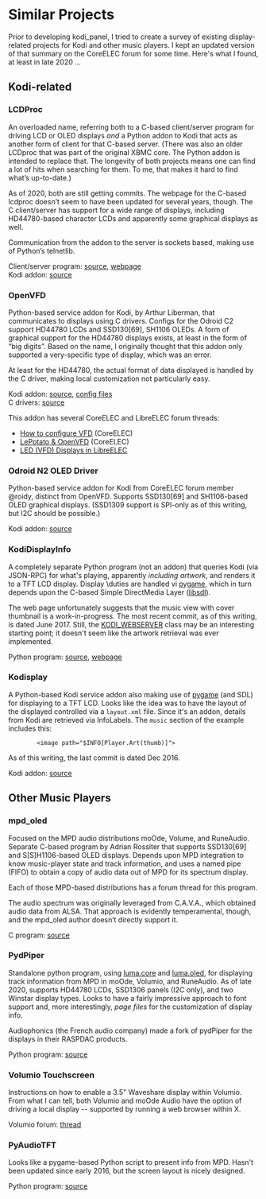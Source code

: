 # Similar Projects

Prior to developing kodi_panel, I tried to create a survey of existing display-related projects for Kodi 
and other music players.  I kept an updated version of that summary on the CoreELEC forum for some time.  Here's
what I found, at least in late 2020 ...

## Kodi-related


### LCDProc

An overloaded name, referring both to a C-based client/server program for driving LCD or OLED displays *and* 
a Python addon to Kodi that acts as another form of client for that C-based server.  (There was also an older 
LCDproc that was part of the original XBMC core.  The Python addon is intended to replace that.  The longevity 
of both projects means one can find a lot of hits when searching for them.  To me, that makes it hard to find 
what’s up-to-date.)

As of 2020, both are still getting commits.  The webpage for the C-based lcdproc doesn’t seem to have been updated 
for several years, though. The C client/server has support for a wide range of displays, including 
HD44780-based character LCDs and apparently some graphical displays as well.

Communication from the addon to the server is sockets based, making use of Python’s telnetlib.

Client/server program: [source](https://github.com/lcdproc/lcdproc), [webpage](http://lcdproc.org/)  
Kodi addon: [source](https://github.com/herrnst/script.xbmc.lcdproc)


### OpenVFD

Python-based service addon for Kodi, by Arthur Liberman, that communicates to displays using C drivers.  Configs 
for the Odroid C2 support HD44780 LCDs and SSD130[69], SH1106 OLEDs.  A form of graphical support 
for the HD44780 displays exists, at least in the form of “big digits”.  Based on the name, I originally 
thought that this addon only supported a very-specific type of display, which was an error.

At least for the HD44780, the actual format of data displayed is handled by the C driver, making local 
customization not particularly easy.

Kodi addon: [source](https://github.com/arthur-liberman/service.openvfd), [config files](https://github.com/arthur-liberman/vfd-configurations)  
C drivers: [source](https://github.com/arthur-liberman/linux_openvfd)

This addon has several CoreELEC and LibreELEC forum threads:

- [How to configure VFD](https://discourse.coreelec.org/t/how-to-configure-vfd/427) (CoreELEC)
- [LePotato & OpenVFD](https://discourse.coreelec.org/t/lepotato-openvfd/974) (CoreELEC)
- [LED (VFD) Displays in LibreELEC](https://forum.libreelec.tv/thread/11736-led-vfd-displays-in-libreelec/?pageNo=1)

### Odroid N2 OLED Driver

Python-based service addon for Kodi from CoreELEC forum member @roidy, distinct from OpenVFD. 
Supports SSD130[69] and SH1106-based OLED graphical displays.  (SSD1309 support is SPI-only as of 
this writing, but I2C should be possible.)

Kodi addon: [source](https://github.com/roidy/service.odroidn2.oled)


### KodiDisplayInfo

A completely separate Python program (not an addon) that queries Kodi (via JSON-RPC) for 
what's playing, apparently *including artwork*, and renders it to a TFT LCD display.  Display 
\duties are handled vi [pygame](https://www.pygame.org/wiki/about), which in turn depends upon the 
C-based Simple DirectMedia Layer ([libsdl](http://www.libsdl.org/)).   

The web page unfortunately suggests that the music view with cover thumbnail is a work-in-progress.  The most 
recent commit, as of this writing, is dated June 2017.  Still, the 
[KODI_WEBSERVER](https://github.com/bjoern-reichert/KodiDisplayInfo/blob/master/classes/KODI_WEBSERVER.py) 
class may be an interesting starting point; it doesn't seem like the artwork retrieval was ever implemented.

Python program: [source](https://github.com/bjoern-reichert/KodiDisplayInfo), [webpage](https://www.opendisplaycase.com/kodidisplayinfo-program.html)


### Kodisplay

A Python-based Kodi service addon also making use of [pygame](https://www.pygame.org/wiki/about) (and SDL) 
for displaying to a TFT LCD.  Looks like the idea was to have the layout of the displayed controlled via a 
`layout.xml` file.  Since it's an addon, details from Kodi are retrieved via InfoLabels.  The 
`music` section of the example includes this:
```
		<image path="$INFO[Player.Art(thumb)]">
```

As of this writing, the last commit is dated Dec 2016.

Kodi addon: [source](https://github.com/vitalogy/script.kodisplay)



## Other Music Players

### mpd_oled

Focused on the MPD audio distributions moOde, Volume, and RuneAudio.  Separate C-based program by Adrian Rossiter 
that supports SSD130[69] and S[S]H1106-based OLED displays.  Depends upon MPD integration to know music-player 
state and track information, and uses a named pipe (FIFO) to obtain a copy of audio data out of MPD for its 
spectrum display.

Each of those MPD-based distributions has a forum thread for this program.

The audio spectrum was originally leveraged from C.A.V.A., which obtained audio data from ALSA.  That approach 
is evidently temperamental, though, and the mpd_oled author doesn’t directly support it.

C program: [source](https://github.com/antiprism/mpd_oled)


### PydPiper

Standalone python program, using [luma.core](https://github.com/rm-hull/luma.core) and 
[luma.oled](https://github.com/rm-hull/luma.oled), for displaying track information from MPD in 
moOde, Volumio, and RuneAudio.  As of late 2020, supports HD44780 LCDs, SSD1306 panels (I2C only), 
and two Winstar display types.  Looks to have a fairly impressive approach to font support and, more 
interestingly, *page files* for the customization of display info.

Audiophonics (the French audio company) made a fork of pydPiper for the displays in their RASPDAC products.

Python program: [source](https://github.com/dhrone/pydPiper)


### Volumio Touchscreen

Instructions on how to enable a 3.5" Waveshare display within Volumio.  From what I can tell, both 
Volumio and moOde Audio have the option of driving a local display -- supported by running a web browser within X.

Volumio forum: [thread](https://community.volumio.org/t/volumio-with-3-5-tft-touch-screen-gpio-rpi-3b/11265)


### PyAudioTFT

Looks like a pygame-based Python script to present info from MPD.  Hasn't been updated since early 
2016, but the screen layout is nicely designed.

Python program: [source](https://github.com/jbltx/PyAudioTFT)


